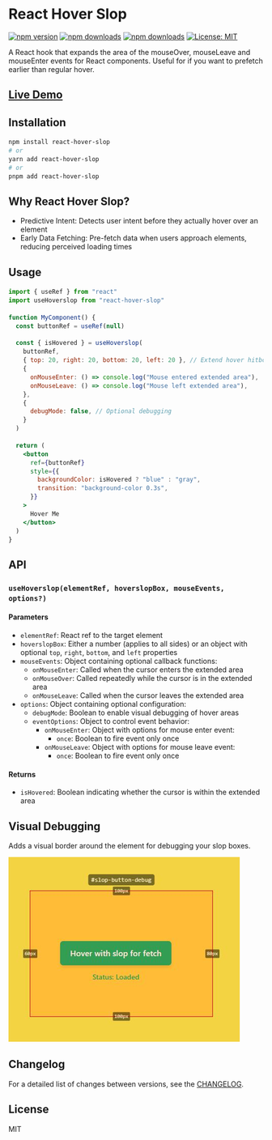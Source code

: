 # React Hover Slop

[![npm version](https://img.shields.io/npm/v/react-hover-slop.svg)](https://www.npmjs.com/package/react-hover-slop)
[![npm downloads](https://img.shields.io/npm/dm/react-hover-slop.svg)](https://www.npmjs.com/package/react-hover-slop)
[![npm downloads](https://img.shields.io/npm/dt/react-hover-slop.svg)](https://www.npmjs.com/package/react-hover-slop)
[![License: MIT](https://img.shields.io/badge/License-MIT-yellow.svg)](https://opensource.org/licenses/MIT)

A React hook that expands the area of the mouseOver, mouseLeave and mouseEnter events for React components. Useful for if you want to prefetch earlier than regular hover.

## [Live Demo](https://react-hover-slop-example-page.vercel.app/)

## Installation

```bash
npm install react-hover-slop
# or
yarn add react-hover-slop
# or
pnpm add react-hover-slop
```

## Why React Hover Slop?

- Predictive Intent: Detects user intent before they actually hover over an element
- Early Data Fetching: Pre-fetch data when users approach elements, reducing perceived loading times

## Usage

```jsx
import { useRef } from "react"
import useHoverslop from "react-hover-slop"

function MyComponent() {
  const buttonRef = useRef(null)

  const { isHovered } = useHoverslop(
    buttonRef,
    { top: 20, right: 20, bottom: 20, left: 20 }, // Extend hover hitbox 20px in all directions
    {
      onMouseEnter: () => console.log("Mouse entered extended area"),
      onMouseLeave: () => console.log("Mouse left extended area"),
    },
    {
      debugMode: false, // Optional debugging
    }
  )

  return (
    <button
      ref={buttonRef}
      style={{
        backgroundColor: isHovered ? "blue" : "gray",
        transition: "background-color 0.3s",
      }}
    >
      Hover Me
    </button>
  )
}
```

## API

### `useHoverslop(elementRef, hoverslopBox, mouseEvents, options?)`

#### Parameters

- `elementRef`: React ref to the target element
- `hoverslopBox`: Either a number (applies to all sides) or an object with optional `top`, `right`, `bottom`, and `left` properties
- `mouseEvents`: Object containing optional callback functions:
  - `onMouseEnter`: Called when the cursor enters the extended area
  - `onMouseOver`: Called repeatedly while the cursor is in the extended area
  - `onMouseLeave`: Called when the cursor leaves the extended area
- `options`: Object containing optional configuration:
  - `debugMode`: Boolean to enable visual debugging of hover areas
  - `eventOptions`: Object to control event behavior:
    - `onMouseEnter`: Object with options for mouse enter event:
      - `once`: Boolean to fire event only once
    - `onMouseLeave`: Object with options for mouse leave event:
      - `once`: Boolean to fire event only once

#### Returns

- `isHovered`: Boolean indicating whether the cursor is within the extended area

## Visual Debugging

Adds a visual border around the element for debugging your slop boxes.

 <img src="./public/HoveSlopDebugMode.jpg" alt="Adds a visual border around the element for debugging your slop boxes. ">

## Changelog

For a detailed list of changes between versions, see the [CHANGELOG](https://github.com/yourusername/react-hover-slop/blob/main/CHANGELOG.md).

## License

MIT
